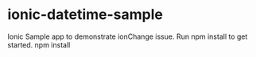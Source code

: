 # ionic-datetime-sample
Ionic Sample app to demonstrate ionChange issue. Run npm install to get started.
  npm install

